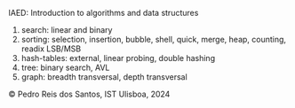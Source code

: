 IAED: Introduction to algorithms and data structures

1. search: linear and binary
2. sorting: selection, insertion, bubble, shell, quick, merge, heap, counting, readix LSB/MSB
3. hash-tables: external, linear probing, double hashing
4. tree: binary search, AVL
5. graph: breadth transversal, depth transversal

&copy; Pedro Reis dos Santos, IST Ulisboa, 2024
